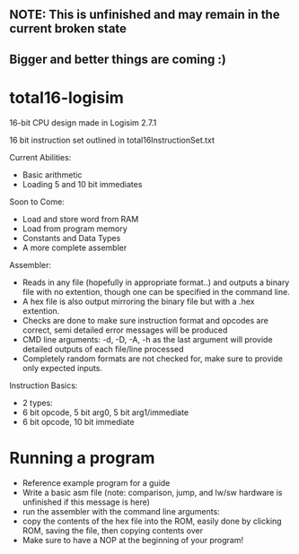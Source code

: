 ## NOTE: This is unfinished and may remain in the current broken state
## Bigger and better things are coming :)
# total16-logisim
16-bit CPU design made in Logisim 2.7.1

16 bit instruction set outlined in total16InstructionSet.txt

Current Abilities:
  - Basic arithmetic
  - Loading 5 and 10 bit immediates
  
Soon to Come:
  - Load and store word from RAM
  - Load from program memory
  - Constants and Data Types
  - A more complete assembler
  
Assembler:
  - Reads in any file (hopefully in appropriate format..) and outputs a binary file with no extention,
  though one can be specified in the command line. 
  - A hex file is also output mirroring the binary file but with a .hex extention.
  - Checks are done to make sure instruction format and opcodes are correct, semi detailed error messages will be produced
  - CMD line arguments: -d, -D, -A, -h as the last argument will provide detailed outputs of each file/line processed
  - Completely random formats are not checked for, make sure to provide only expected inputs.
  
  Instruction Basics:
  - 2 types:
  - 6 bit opcode, 5 bit arg0, 5 bit arg1/immediate
  - 6 bit opcode, 10 bit immediate
  
  # Running a program
  - Reference example program for a guide
  - Write a basic asm file (note: comparison, jump, and lw/sw hardware is unfinished if this message is here)
  - run the assembler with the command line arguments: <source file path> <destination file path> <optional arguments>
  - copy the contents of the hex file into the ROM, easily done by clicking ROM, saving the file, then copying contents over
  - Make sure to have a NOP at the beginning of your program!
  
